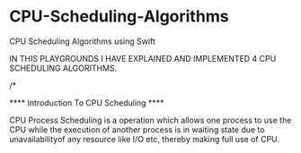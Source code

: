 # CPU-Scheduling-Algorithms

CPU Scheduling Algorithms using Swift


IN THIS PLAYGROUNDS I HAVE EXPLAINED AND IMPLEMENTED 4 CPU SCHEDULING ALGORITHMS.

/*

 
 
 **** Introduction To CPU Scheduling ****
 
 CPU Process Scheduling is a operation which allows one process to use the CPU while the execution of another process is in waiting state due to unavailabilityof any resource like I/O etc, thereby making full use of CPU.
